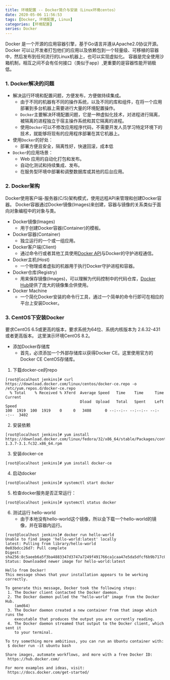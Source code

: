 ```yaml
---
title: 环境配置 -- Docker简介与安装（Linux环境centos）
date: 2020-05-06 11:56:53
tags: [Docker, 环境配置, Linux]
categories: [环境配置]
series: Docker
---
```


Docker 是一个开源的应用容器引擎，基于Go语言并遵从Apache2.0协议开源。
Docker 可以让开发者打包他们的应用以及依赖包到一个轻量级、可移植的容器中，然后发布到任何流行的Linux机器上，也可以实现虚拟化。
容器是完全使用沙箱机制，相互之间不会有任何接口（类似于app）,更重要的是容器性能开销极低。

### 1. Docker解决的问题
* 解决运行环境和配置问题，方便发布，方便做持续集成。
    + 由于不同的机器有不同的操作系统，以及不同的库和组件，在将一个应用部署到多台机器上需要进行大量的环境配置操作。
    + `Docker`主要解决环境配置问题，它是一种虚拟化技术，对进程进行隔离，被隔离的进程独立于宿主操作系统和其它隔离的进程。
    + 使用`Docker`可以不修改应用程序代码，不需要开发人员学习特定环境下的技术，就能够将现有的应用程序部署在其它机器上。
* 使用`Docker`的好处：
    + 部署方便且安全，隔离性好，快速回滚，成本低
* `Docker`的应用场景：
    + Web 应用的自动化打包和发布。
    + 自动化测试和持续集成、发布。
    + 在服务型环境中部署和调整数据库或其他的后台应用。


### 2. Docker架构
Docker使用客户端-服务器(C/S)架构模式，使用远程API来管理和创建Docker容器。
Docker容器通过Docker镜像(Images)来创建，容器与镜像的关系类似于面向对象编程中的对象与类。
* Docker镜像(Images)
    + 用于创建Docker容器(Container)的模板。
* Docker容器(Container)
    + 独立运行的一个或一组应用。
* Docker客户端(Client)
    + 通过命令行或者其他工具使用[Docker API](https://docs.docker.com/reference/api/docker_remote_api)与Docker的守护进程通信。
* Docker主机(Host)
    + 一个物理或者虚拟的机器用于执行Docker守护进程和容器。
* Docker仓库(Registry)
    + 用来保存镜像(Images)，可以理解为代码控制中的代码仓库，[Docker Hub](https://hub.docker.com)提供了庞大的镜像集合供使用。
* Docker Machine
    + 一个简化Docker安装的命令行工具，通过一个简单的命令行即可在相应的平台上安装Docker。


### 3. CentOS下安装Docker
要求CentOS 6.5或更高的版本，要求系统为64位、系统内核版本为 2.6.32-431 或者更高版本。
这里演示环境CentOS 8.2。
* 添加Docker存储库
    + 首先，必须添加一个外部存储库以获得Docker CE。这里使用官方的Docker CE CentOS存储库。

1. 下载docker-ce的repo
``` shell
[root@localhost jenkins]# curl https://download.docker.com/linux/centos/docker-ce.repo -o /etc/yum.repos.d/docker-ce.repo
  % Total    % Received % Xferd  Average Speed   Time    Time     Time  Current
                                 Dload  Upload   Total   Spent    Left  Speed
100  1919  100  1919    0     0   3408      0 --:--:-- --:--:-- --:--:--  3402
```

2. 安装依赖
``` shell
[root@localhost jenkins]# yum install https://download.docker.com/linux/fedora/32/x86_64/stable/Packages/containerd.io-1.3.7-3.1.fc32.x86_64.rpm
```

3. 安装docker-ce
``` shell
[root@localhost jenkins]# yum install docker-ce
```

4. 启动docker
``` shell
[root@localhost jenkins]# systemctl start docker
```

5. 检查docker服务是否正常运行：
``` shell
[root@localhost jenkins]# systemctl status docker
```

6. 测试运行 hello-world
    + 由于本地没有hello-world这个镜像，所以会下载一个hello-world的镜像，并在容器内运行。
``` shell
[root@localhost jenkins]# docker run hello-world
Unable to find image 'hello-world:latest' locally
latest: Pulling from library/hello-world
0e03bdcc26d7: Pull complete 
Digest: sha256:8c5aeeb6a5f3ba4883347d3747a7249f491766ca1caa47e5da5dfcf6b9b717c0
Status: Downloaded newer image for hello-world:latest

Hello from Docker!
This message shows that your installation appears to be working correctly.

To generate this message, Docker took the following steps:
 1. The Docker client contacted the Docker daemon.
 2. The Docker daemon pulled the "hello-world" image from the Docker Hub.
    (amd64)
 3. The Docker daemon created a new container from that image which runs the
    executable that produces the output you are currently reading.
 4. The Docker daemon streamed that output to the Docker client, which sent it
    to your terminal.

To try something more ambitious, you can run an Ubuntu container with:
 $ docker run -it ubuntu bash

Share images, automate workflows, and more with a free Docker ID:
 https://hub.docker.com/

For more examples and ideas, visit:
 https://docs.docker.com/get-started/
```
